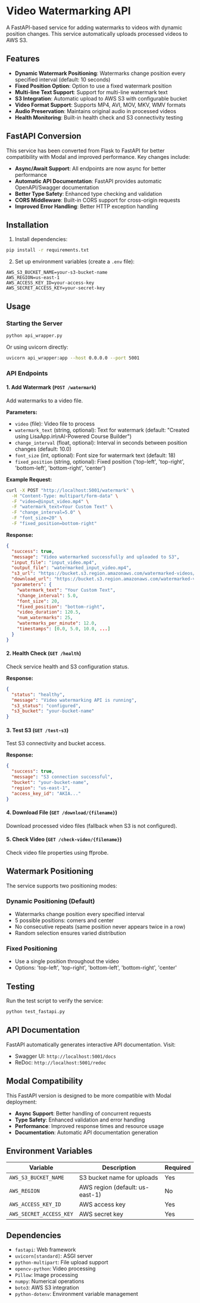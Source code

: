 # Video Watermarking API

A FastAPI-based service for adding watermarks to videos with dynamic position changes. This service automatically uploads processed videos to AWS S3.

## Features

- **Dynamic Watermark Positioning**: Watermarks change position every specified interval (default: 10 seconds)
- **Fixed Position Option**: Option to use a fixed watermark position
- **Multi-line Text Support**: Support for multi-line watermark text
- **S3 Integration**: Automatic upload to AWS S3 with configurable bucket
- **Video Format Support**: Supports MP4, AVI, MOV, MKV, WMV formats
- **Audio Preservation**: Maintains original audio in processed videos
- **Health Monitoring**: Built-in health check and S3 connectivity testing

## FastAPI Conversion

This service has been converted from Flask to FastAPI for better compatibility with Modal and improved performance. Key changes include:

- **Async/Await Support**: All endpoints are now async for better performance
- **Automatic API Documentation**: FastAPI provides automatic OpenAPI/Swagger documentation
- **Better Type Safety**: Enhanced type checking and validation
- **CORS Middleware**: Built-in CORS support for cross-origin requests
- **Improved Error Handling**: Better HTTP exception handling

## Installation

1. Install dependencies:
```bash
pip install -r requirements.txt
```

2. Set up environment variables (create a `.env` file):
```env
AWS_S3_BUCKET_NAME=your-s3-bucket-name
AWS_REGION=us-east-1
AWS_ACCESS_KEY_ID=your-access-key
AWS_SECRET_ACCESS_KEY=your-secret-key
```

## Usage

### Starting the Server

```bash
python api_wrapper.py
```

Or using uvicorn directly:
```bash
uvicorn api_wrapper:app --host 0.0.0.0 --port 5001
```

### API Endpoints

#### 1. Add Watermark (`POST /watermark`)

Add watermarks to a video file.

**Parameters:**
- `video` (file): Video file to process
- `watermark_text` (string, optional): Text for watermark (default: "Created using LisaApp.in\nAI-Powered Course Builder")
- `change_interval` (float, optional): Interval in seconds between position changes (default: 10.0)
- `font_size` (int, optional): Font size for watermark text (default: 18)
- `fixed_position` (string, optional): Fixed position ('top-left', 'top-right', 'bottom-left', 'bottom-right', 'center')

**Example Request:**
```bash
curl -X POST "http://localhost:5001/watermark" \
  -H "Content-Type: multipart/form-data" \
  -F "video=@input_video.mp4" \
  -F "watermark_text=Your Custom Text" \
  -F "change_interval=5.0" \
  -F "font_size=20" \
  -F "fixed_position=bottom-right"
```

**Response:**
```json
{
  "success": true,
  "message": "Video watermarked successfully and uploaded to S3",
  "input_file": "input_video.mp4",
  "output_file": "watermarked_input_video.mp4",
  "s3_url": "https://bucket.s3.region.amazonaws.com/watermarked-videos/watermarked_input_video.mp4",
  "download_url": "https://bucket.s3.region.amazonaws.com/watermarked-videos/watermarked_input_video.mp4",
  "parameters": {
    "watermark_text": "Your Custom Text",
    "change_interval": 5.0,
    "font_size": 20,
    "fixed_position": "bottom-right",
    "video_duration": 120.5,
    "num_watermarks": 25,
    "watermarks_per_minute": 12.0,
    "timestamps": [0.0, 5.0, 10.0, ...]
  }
}
```

#### 2. Health Check (`GET /health`)

Check service health and S3 configuration status.

**Response:**
```json
{
  "status": "healthy",
  "message": "Video watermarking API is running",
  "s3_status": "configured",
  "s3_bucket": "your-bucket-name"
}
```

#### 3. Test S3 (`GET /test-s3`)

Test S3 connectivity and bucket access.

**Response:**
```json
{
  "success": true,
  "message": "S3 connection successful",
  "bucket": "your-bucket-name",
  "region": "us-east-1",
  "access_key_id": "AKIA..."
}
```

#### 4. Download File (`GET /download/{filename}`)

Download processed video files (fallback when S3 is not configured).

#### 5. Check Video (`GET /check-video/{filename}`)

Check video file properties using ffprobe.

## Watermark Positioning

The service supports two positioning modes:

### Dynamic Positioning (Default)
- Watermarks change position every specified interval
- 5 possible positions: corners and center
- No consecutive repeats (same position never appears twice in a row)
- Random selection ensures varied distribution

### Fixed Positioning
- Use a single position throughout the video
- Options: 'top-left', 'top-right', 'bottom-left', 'bottom-right', 'center'

## Testing

Run the test script to verify the service:

```bash
python test_fastapi.py
```

## API Documentation

FastAPI automatically generates interactive API documentation. Visit:
- Swagger UI: `http://localhost:5001/docs`
- ReDoc: `http://localhost:5001/redoc`

## Modal Compatibility

This FastAPI version is designed to be more compatible with Modal deployment:

- **Async Support**: Better handling of concurrent requests
- **Type Safety**: Enhanced validation and error handling
- **Performance**: Improved response times and resource usage
- **Documentation**: Automatic API documentation generation

## Environment Variables

| Variable | Description | Required |
|----------|-------------|----------|
| `AWS_S3_BUCKET_NAME` | S3 bucket name for uploads | Yes |
| `AWS_REGION` | AWS region (default: us-east-1) | No |
| `AWS_ACCESS_KEY_ID` | AWS access key | Yes |
| `AWS_SECRET_ACCESS_KEY` | AWS secret key | Yes |

## Dependencies

- `fastapi`: Web framework
- `uvicorn[standard]`: ASGI server
- `python-multipart`: File upload support
- `opencv-python`: Video processing
- `Pillow`: Image processing
- `numpy`: Numerical operations
- `boto3`: AWS S3 integration
- `python-dotenv`: Environment variable management 